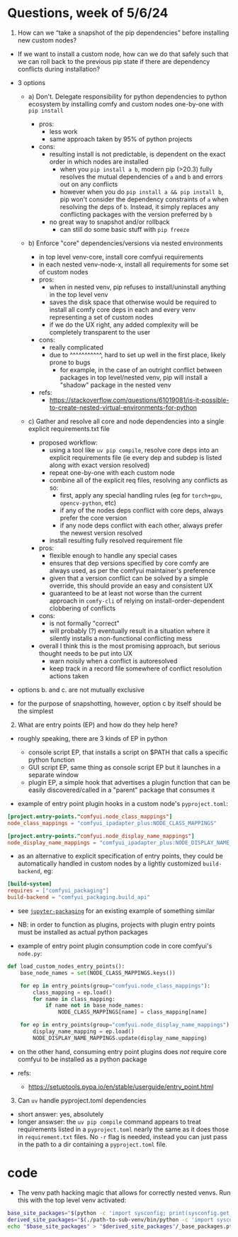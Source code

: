 # Questions, week of 5/6/24

1. How can we “take a snapshot of the pip dependencies” before installing new custom nodes?
  - If we want to install a custom node, how can we do that safely such that we can roll back to the previous pip state if there are dependency conflicts during installation?

- 3 options
  - a) Don't. Delegate responsibility for python dependencies to python ecosystem by installing comfy and custom nodes one-by-one with `pip install`
    - pros:
      - less work
      - same approach taken by 95% of python projects
    - cons:
      - resulting install is not predictable, is dependent on the exact order in which nodes are installed
        - when you `pip install a b`, modern pip (>20.3) fully resolves the mutual dependencies of `a` and `b` and errors out on any conflicts
        - however when you do `pip install a && pip install b`, pip won't consider the dependency constraints of `a` when resolving the deps of `b`. Instead, it simply replaces any conflicting packages with the version preferred by `b`
      - no great way to snapshot and/or rollback
        - can still do some basic stuff with `pip freeze`

  - b) Enforce "core" dependencies/versions via nested environments
    - in top level venv-core, install core comfyui requirements
    - in each nested venv-node-x, install all requirements for some set of custom nodes
    - pros:
      - when in nested venv, pip refuses to install/uninstall anything in the top level venv
      - saves the disk space that otherwise would be required to install all comfy core deps in each and every venv representing a set of custom nodes
      - if we do the UX right, any added complexity will be completely transparent to the user
    - cons:
      - really complicated
      - due to ^^^^^^^^^^^, hard to set up well in the first place, likely prone to bugs
        - for example, in the case of an outright conflict between packages in top level/nested venv, pip will install a "shadow" package in the nested venv
    - refs:
      - https://stackoverflow.com/questions/61019081/is-it-possible-to-create-nested-virtual-environments-for-python
      
  - c) Gather and resolve all core and node dependencies into a single explicit requirements.txt file
    - proposed workflow:
      - using a tool like `uv pip compile`, resolve core deps into an explicit requirements file (ie every dep and subdep is listed along with exact version resolved)
      - repeat one-by-one with each custom node
      - combine all of the explicit req files, resolving any conflicts as so:
        - first, apply any special handling rules (eg for `torch+gpu`, `opencv-python`, etc)
        - if any of the nodes deps conflict with core deps, always prefer the core version
        - if any node deps conflict with each other, always prefer the newest version resolved
      - install resulting fully resolved requirement file
    - pros:
      - flexible enough to handle any special cases
      - ensures that dep versions specified by core comfy are always used, as per the comfyui maintainer's preference
      - given that a version conflict can be solved by a simple override, this should provide an easy and consistent UX
      - guaranteed to be at least not worse than the current approach in `comfy-cli` of relying on install-order-dependent clobbering of conflicts
    - cons:
      - is not formally "correct"
      - will probably (?) eventually result in a situation where it silently installs a non-functional conflicting mess
    - overall I think this is the most promising approach, but serious thought needs to be put into UX
      - warn noisily when a conflict is autoresolved
      - keep track in a record file somewhere of conflict resolution actions taken

- options b. and c. are not mutually exclusive
- for the purpose of snapshotting, however, option c by itself should be the simplest

2. What are entry points (EP) and how do they help here?

- roughly speaking, there are 3 kinds of EP in python
  - console script EP, that installs a script on $PATH that calls a specific python function
  - GUI script EP, same thing as console script EP but it launches in a separate window
  - plugin EP, a simple hook that advertises a plugin function that can be easily discovered/called in a "parent" package that consumes it

- example of entry point plugin hooks in a custom node's `pyproject.toml`:
```toml
[project.entry-points."comfyui.node_class_mappings"]
node_class_mappings = "comfyui_ipadapter_plus:NODE_CLASS_MAPPINGS"

[project.entry-points."comfyui.node_display_name_mappings"]
node_display_name_mappings = "comfyui_ipadapter_plus:NODE_DISPLAY_NAME_MAPPINGS"
```

- as an alternative to explicit specification of entry points, they could be automatically handled in custom nodes by a lightly customized `build-backend`, eg:
```toml
[build-system]
requires = ["comfyui_packaging"]
build-backend = "comfyui_packaging.build_api"
```
  - see [`jupyter-packaging`](https://github.com/jupyter/jupyter-packaging) for an existing example of something similar

- NB: in order to function as plugins, projects with plugin entry points must be installed as actual python packages

- example of entry point plugin consumption code in core comfyui's `node.py`:
```python
def load_custom_nodes_entry_points():
    base_node_names = set(NODE_CLASS_MAPPINGS.keys())

    for ep in entry_points(group="comfyui.node_class_mappings"):
        class_mapping = ep.load()
        for name in class_mapping:
            if name not in base_node_names:
                NODE_CLASS_MAPPINGS[name] = class_mapping[name]

    for ep in entry_points(group="comfyui.node_display_name_mappings"):
        display_name_mapping = ep.load()
        NODE_DISPLAY_NAME_MAPPINGS.update(display_name_mapping)
```

- on the other hand, consuming entry point plugins does *not* require core comfyui to be installed as a python package

- refs:
  - https://setuptools.pypa.io/en/stable/userguide/entry_point.html
 
3. Can `uv` handle pyproject.toml dependencies

- short answer: yes, absolutely
- longer answser: the `uv pip compile` command appears to treat requirements listed in a `pyproject.toml` nearly the same as it does those in `requirement.txt` files. No `-r` flag is needed, instead you can just pass in the path to a dir containing a `pyproject.toml` file.


# code

- The venv path hacking magic that allows for correctly nested venvs. Run this with the top level venv activated:

```bash
base_site_packages="$(python -c 'import sysconfig; print(sysconfig.get_paths()["purelib"])')"
derived_site_packages="$(./path-to-sub-venv/bin/python -c 'import sysconfig; print(sysconfig.get_paths()["purelib"])')"
echo "$base_site_packages" > "$derived_site_packages"/_base_packages.pth
```
